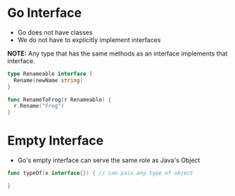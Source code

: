 # Go Interface

- Go does not have classes
- We do not have to explicitly implement interfaces

**NOTE:** Any type that has the same methods as an interface implements that interface.

```go
type Renameable interface {
  Rename(newName string)
}

func RenameToFrog(r Renameable) {
  r.Rename("Frog")
}
```

# Empty Interface

- Go's empty interface can serve the same role as Java's Object

```go
func typeOf(x interface{}) { // can pass any type of object

}
```
